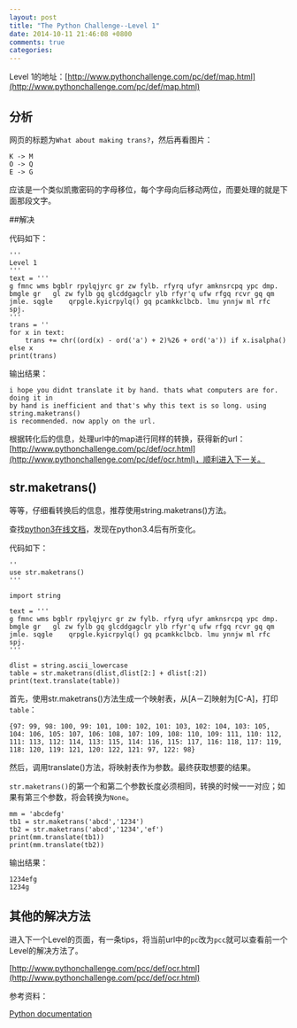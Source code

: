 ```yaml
---
layout: post
title: "The Python Challenge--Level 1"
date: 2014-10-11 21:46:08 +0800
comments: true
categories: 
---
```


Level 1的地址：[http://www.pythonchallenge.com/pc/def/map.html](http://www.pythonchallenge.com/pc/def/map.html)

## 分析

网页的标题为`What about making trans?`，然后再看图片：
	
	K -> M
	O -> Q
	E -> G
	
应该是一个类似凯撒密码的字母移位，每个字母向后移动两位，而要处理的就是下面那段文字。

##解决

代码如下：

	'''
	Level 1
	'''
	text = '''
	g fmnc wms bgblr rpylqjyrc gr zw fylb. rfyrq ufyr amknsrcpq ypc dmp. bmgle gr 	gl zw fylb gq glcddgagclr ylb rfyr'q ufw rfgq rcvr gq qm jmle. sqgle 	qrpgle.kyicrpylq() gq pcamkkclbcb. lmu ynnjw ml rfc spj.
	'''
	trans = ''
	for x in text:
    	trans += chr((ord(x) - ord('a') + 2)%26 + ord('a')) if x.isalpha() else x
	print(trans)

输出结果：

	i hope you didnt translate it by hand. thats what computers are for. doing it in
	by hand is inefficient and that's why this text is so long. using string.maketrans() 
	is recommended. now apply on the url.
	
根据转化后的信息，处理url中的map进行同样的转换，获得新的url：[http://www.pythonchallenge.com/pc/def/ocr.html](http://www.pythonchallenge.com/pc/def/ocr.html)，顺利进入下一关。

## str.maketrans()

等等，仔细看转换后的信息，推荐使用string.maketrans()方法。

查找[python3在线文档](https://docs.python.org/3/)，发现在python3.4后有所变化。

代码如下：

	''
	use str.maketrans()
	'''

	import string

	text = '''
	g fmnc wms bgblr rpylqjyrc gr zw fylb. rfyrq ufyr amknsrcpq ypc dmp. bmgle gr 	gl zw fylb gq glcddgagclr ylb rfyr'q ufw rfgq rcvr gq qm jmle. sqgle 	qrpgle.kyicrpylq() gq pcamkkclbcb. lmu ynnjw ml rfc spj.
	'''

	dlist = string.ascii_lowercase
	table = str.maketrans(dlist,dlist[2:] + dlist[:2])
	print(text.translate(table))
	
首先，使用str.maketrans()方法生成一个映射表，从[A－Z]映射为[C-A]，打印`table`：

	{97: 99, 98: 100, 99: 101, 100: 102, 101: 103, 102: 104, 103: 105, 104: 106, 105: 107, 106: 108, 107: 109, 108: 110, 109: 111, 110: 112, 111: 113, 112: 114, 113: 115, 114: 116, 115: 117, 116: 118, 117: 119, 118: 120, 119: 121, 120: 122, 121: 97, 122: 98}
	
然后，调用translate()方法，将映射表作为参数。最终获取想要的结果。

`str.maketrans()`的第一个和第二个参数长度必须相同，转换的时候一一对应；如果有第三个参数，将会转换为`None`。

	mm = 'abcdefg'
	tb1 = str.maketrans('abcd','1234')
	tb2 = str.maketrans('abcd','1234','ef')
	print(mm.translate(tb1))
	print(mm.translate(tb2))
	
输出结果：

	1234efg
	1234g
	
## 其他的解决方法

进入下一个Level的页面，有一条tips，将当前url中的`pc`改为`pcc`就可以查看前一个Level的解决方法了。

[http://www.pythonchallenge.com/pcc/def/ocr.html](http://www.pythonchallenge.com/pcc/def/ocr.html)


参考资料：

[Python documentation](https://docs.python.org/3/)
